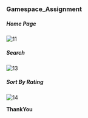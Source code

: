### Gamespace_Assignment

##### Home Page
![11](https://user-images.githubusercontent.com/62882531/179752489-2ebfe383-7ad3-4754-aed6-a1b9b9da0163.png)

##### Search
![13](https://user-images.githubusercontent.com/62882531/179752842-babcde99-3aa0-4caf-abab-470877af92d0.png)

##### Sort By Rating
![14](https://user-images.githubusercontent.com/62882531/179753091-120cbde8-9ba6-432e-a263-b9edb5e00569.png)


****ThankYou****
